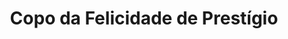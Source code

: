 ---
title: Copo da Felicidade de Prestígio
description: 
category: Copos da Felicidade
flavor: Prestígio
price: 28
---